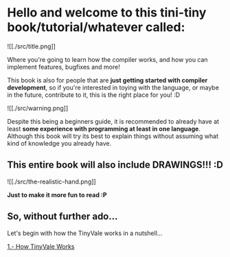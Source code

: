 # Hello and welcome to this tini-tiny book/tutorial/whatever called:

![[./src/title.png]]

Where you're going to learn how the compiler works, and how you can implement features, bugfixes and more!

This book is also for people that are **just getting started with compiler development**, so if you're interested in toying with the language, or maybe in the future, contribute to it, this is the right place for you! :D

![[./src/warning.png]]

Despite this being a beginners guide, it is recommended to already have at least **some experience with programming at least in one language**. Although this book will try its best to explain things without assuming what kind of knowledge you already have.

## This entire book will also include DRAWINGS!!! :D

![[./src/the-realistic-hand.png]]

**Just to make it more fun to read :P**

## So, without further ado...

Let's begin with how the TinyVale works in a nutshell...

[1.- How TinyVale Works](1-How-TinyVale-Works)

